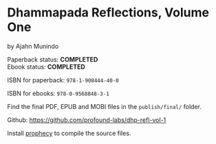 
# Dhammapada Reflections, Volume One

by Ajahn Munindo

Paperback status: **COMPLETED**  
Ebook status: **COMPLETED**

ISBN for paperback: `978-1-908444-40-0`

ISBN for ebooks: `978-0-9568848-3-1`

Find the final PDF, EPUB and MOBI files in the `publish/final/` folder.

Github: <https://github.com/profound-labs/dhp-refl-vol-1>

Install [prophecy](https://github.com/profound-labs/prophecy) to compile
the source files.

